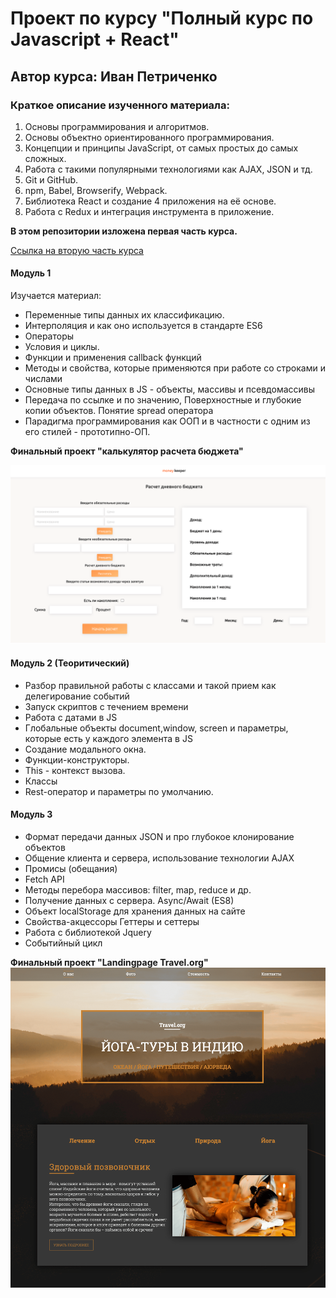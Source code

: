 # Проект по курсу "Полный курс по Javascript + React"
## Автор курса: Иван Петриченко

### Краткое описание изученного материала:  
1. Основы программирования и алгоритмов.
2. Основы объектно ориентированного программирования.
3. Концепции и принципы JavaScript, от самых простых до самых сложных.
4. Работа с такими популярными технологиями как AJAX, JSON и тд.
5. Git и GitHub.
6. npm, Babel, Browserify, Webpack.
7. Библиотека React и создание 4 приложения на её основе.
8. Работа с Redux и интеграция инструмента в приложение.

**В этом репозитории изложена первая часть курса.**

[Ссылка на вторую часть курса](#)

#### Модуль 1

Изучается материал: 
 * Переменные типы данных их классификацию.
 * Интерполяция и как оно используется в стандарте ES6
 * Операторы
 * Условия и циклы.
 * Функции и применения callback функций
 * Методы и свойства, которые применяются при работе со строками и числами
 * Основные типы данных в JS - объекты, массивы и псевдомассивы
 * Передача по ссылке и по значению, Поверхностные и глубокие копии объектов. Понятие spread оператора
 * Парадигма программирования как ООП и в частности с одним из его стилей - прототипно-ОП.

**Финальный проект "калькулятор расчета бюджета"**

![alt-текст](markdown/img/module1.png "Проект 1")

#### Модуль 2 (Теоритический)

* Разбор правильной работы с классами и такой прием как делегирование событий
* Запуск скриптов с течением времени
* Работа с датами в JS
* Глобальные объекты document,window, screen и параметры, которые есть у каждого элемента в JS
* Создание модального окна.
* Функции-конструкторы.
* This - контекст вызова.
* Классы
* Rest-оператор и параметры по умолчанию.



#### Модуль 3

* Формат передачи данных JSON и про глубокое клонирование объектов
* Общение клиента и сервера, использование технологии AJAX
* Промисы (обещания)
* Fetch API
* Методы перебора массивов: filter, map, reduce и др.
* Получение данных с сервера. Async/Await (ES8)
* Объект localStorage для хранения данных на сайте
* Свойства-акцессоры Геттеры и сеттеры
* Работа с библиотекой Jquery
* Событийный цикл

**Финальный проект "Landingpage Travel.org"**
![alt-текст](markdown/img/module3.png "Проект 1")
